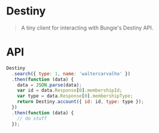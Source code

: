 Destiny
====

> A tiny client for interacting with Bungie's Destiny API.

# API

```js
Destiny
  .search({ type: 1, name: 'waltercarvalho' })
  .then(function (data) {
    data = JSON.parse(data);
    var id = data.Response[0].membershipId;
    var type = data.Response[0].membershipType;
    return Destiny.account({ id: id, type: type });
  })
  .then(function (data) {
    // do stuff
  });
```
